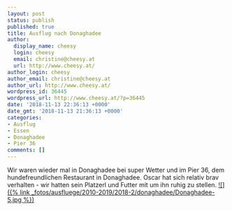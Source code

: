 ```yaml
---
layout: post
status: publish
published: true
title: Ausflug nach Donaghadee
author:
  display_name: cheesy
  login: cheesy
  email: christine@cheesy.at
  url: http://www.cheesy.at/
author_login: cheesy
author_email: christine@cheesy.at
author_url: http://www.cheesy.at/
wordpress_id: 36445
wordpress_url: http://www.cheesy.at/?p=36445
date: '2018-11-13 22:36:13 +0000'
date_gmt: '2018-11-13 21:36:13 +0000'
categories:
- Ausflug
- Essen
- Donaghadee
- Pier 36
comments: []
---
```

Wir waren wieder mal in Donaghadee bei super Wetter und im Pier 36, dem hundefreundlichen Restaurant in Donaghadee.
Oscar hat sich relativ brav verhalten - wir hatten sein Platzerl und Futter mit um ihn ruhig zu stellen.
[![]({% link _fotos/ausfluege/2010-2019/2018-2/donaghadee/Donaghadee-5.jpg %})](http://www.cheesy.at/fotos/ausfluege/donaghadee/)
